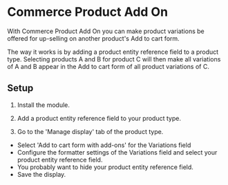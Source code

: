Commerce Product Add On
=================

With Commerce Product Add On you can make product variations be offered for up-selling on another product's Add to cart form. 

The way it works is by adding a product entity reference field to a product type. Selecting products A and B for product C will then make all variations of A and B appear in the Add to cart form of all product variations of C. 

## Setup

1. Install the module.

2. Add a product entity reference field to your product type. 

3. Go to the 'Manage display' tab of the product type.
  * Select 'Add to cart form with add-ons' for the Variations field
  * Configure the formatter settings of the Variations field and select your product entity reference field. 
  * You probably want to hide your product entity reference field.
  * Save the display. 
